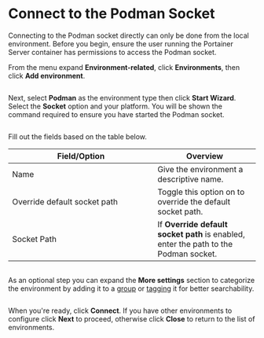 # Connect to the Podman Socket

Connecting to the Podman socket directly can only be done from the local environment. Before you begin, ensure the user running the Portainer Server container has permissions to access the Podman socket.

From the menu expand **Environment-related**, click **Environments**, then click **Add environment**.

<figure><img src="../../../../.gitbook/assets/2.22-environments-add.gif" alt=""><figcaption></figcaption></figure>

Next, select **Podman** as the environment type then click **Start Wizard**. Select the **Socket** option and your platform. You will be shown the command required to ensure you have started the Podman socket.

<figure><img src="../../../../.gitbook/assets/2.22.0-environments-add-podman-socket.png" alt=""><figcaption></figcaption></figure>

Fill out the fields based on the table below.

<table><thead><tr><th width="280">Field/Option</th><th>Overview</th></tr></thead><tbody><tr><td>Name</td><td>Give the environment a descriptive name.</td></tr><tr><td>Override default socket path</td><td>Toggle this option on to override the default socket path.</td></tr><tr><td>Socket Path</td><td>If <strong>Override default socket path</strong> is enabled, enter the path to the Podman socket.</td></tr></tbody></table>

<figure><img src="../../../../.gitbook/assets/2.22.0-environments-add-podman-socket-2.png" alt=""><figcaption></figcaption></figure>

As an optional step you can expand the **More settings** section to categorize the environment by adding it to a [group](../../groups.md) or [tagging](../../tags.md) it for better searchability.

<figure><img src="../../../../.gitbook/assets/2.18-environments-add-docker-moresettings.png" alt=""><figcaption></figcaption></figure>

When you're ready, click **Connect**. If you have other environments to configure click **Next** to proceed, otherwise click **Close** to return to the list of environments.
